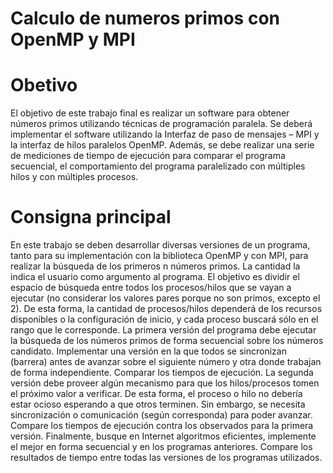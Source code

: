 # Calculo de numeros primos con OpenMP y MPI

# Obetivo
El objetivo de este trabajo final es realizar un software para obtener números primos utilizando técnicas de programación paralela. Se deberá implementar el software utilizando la Interfaz de paso de mensajes – MPI y la interfaz de hilos paralelos OpenMP. Además, se debe realizar una serie de mediciones de tiempo de ejecución para comparar el programa secuencial, el comportamiento del programa paralelizado con múltiples hilos y con múltiples procesos. 

# Consigna principal
En este trabajo se deben desarrollar diversas versiones de un programa, tanto para su implementación con la biblioteca OpenMP y con MPI, para realizar la búsqueda de los primeros n números primos. La cantidad la indica el usuario como argumento al programa.
El objetivo es dividir el espacio de búsqueda entre todos los procesos/hilos que se vayan a ejecutar (no considerar los valores pares porque no son primos, excepto el 2). De esta forma, la cantidad de procesos/hilos dependerá de los recursos disponibles o la configuración de inicio, y cada proceso buscará sólo en el rango que le corresponde.
La primera versión del programa debe ejecutar la búsqueda de los números primos de forma secuencial sobre los números candidato.
Implementar una versión en la que todos se sincronizan (barrera) antes de avanzar sobre el siguiente número y otra donde trabajan de forma independiente. Comparar los tiempos de ejecución.
La segunda versión debe proveer algún mecanismo para que los hilos/procesos tomen el próximo valor a verificar. De esta forma, el proceso o hilo no debería estar ocioso esperando a que otros terminen. Sin embargo, se necesita sincronización o comunicación (según corresponda) para poder avanzar.
Compare los tiempos de ejecución contra los observados para la primera versión.
Finalmente, busque en Internet algoritmos eficientes, implemente el mejor en forma secuencial y en los programas anteriores. Compare los resultados de tiempo entre todas las versiones de los programas utilizados.

